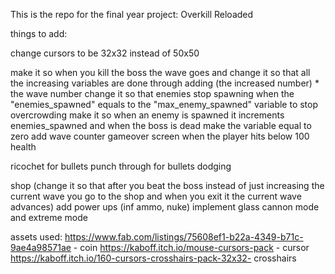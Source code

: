 This is the repo for the final year project: Overkill Reloaded

things to add:

change cursors to be 32x32 instead of 50x50


make it so when you kill the boss the wave goes and change it so that all the increasing variables are done through adding (the increased number) * the wave number 
change it so that enemies stop spawning when the "enemies_spawned" equals to the "max_enemy_spawned" variable to stop overcrowding 
make it so when an enemy is spawned it increments enemies_spawned and when the boss is dead make the variable equal to zero
add wave counter 
gameover screen when the player hits below 100 health





ricochet for bullets
punch through for bullets
dodging 

shop (change it so that after you beat the boss instead of just increasing the current wave you go to the shop and when you exit it the current wave advances)
add power ups (inf ammo, nuke)
implement glass cannon mode and extreme mode

assets used: 
https://www.fab.com/listings/75608ef1-b22a-4349-b71c-9ae4a98571ae - coin 
https://kaboff.itch.io/mouse-cursors-pack - cursor 
https://kaboff.itch.io/160-cursors-crosshairs-pack-32x32- crosshairs

